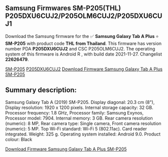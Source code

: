 <h2>Samsung Firmwares SM-P205(THL) P205DXU6CUJ2/P205OLM6CUJ2/P205DXU6CUJ1</h2>
Download the Samsung firmware for the ✅ <strong>Samsung Galaxy Tab A Plus </strong> ⭐ <strong>SM-P205</strong> with product code <strong>THL</strong> <strong> from Thailand</strong>. This firmware has version number PDA <strong>P205DXU6CUJ2</strong> and CSC P205OLM6CUJ2. The operating system of this firmware is Android R , with build date 2021-11-27. Changelist <strong>22626479</strong>.


[SM-P205](https://samfirm.shop/samsung/model/SM-P205)
[P205DXU6CUJ2](https://samfirm.shop/samsung/pda/P205DXU6CUJ2)
[Download Firmware Samsung Galaxy Tab A Plus SM-P205](https://samfirm.shop/samsung/firmware/478307)
<h2>Summary description:</h2>
<p>Samsung Galaxy Tab A (2019) SM-P205. Display diagonal: 20.3 cm (8"), Display resolution: 1920 x 1200 pixels. Internal storage capacity: 32 GB. Processor frequency: 1.8 GHz, Processor family: Samsung Exynos, Processor model: 7904. Internal memory: 3 GB. Rear camera resolution (numeric): 8 MP, Rear camera type: Single camera, Front camera resolution (numeric): 5 MP. Top Wi-Fi standard: Wi-Fi 5 (802.11ac). Card reader integrated. Weight: 325 g. Operating system installed: Android 9.0. Product colour: Black</p>


[Download Firmware Samsung Galaxy Tab A Plus SM-P205](https://samfirm.shop/samsung/firmware/478307)
